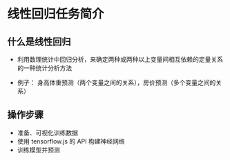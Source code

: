 # 线性回归任务简介

## 什么是线性回归

-   利用数理统计中回归分析，来确定两种或两种以上变量间相互依赖的定量关系的一种统计分析方法

-   例子： 身高体重预测（两个变量之间的关系），房价预测（多个变量之间的关系）

## 操作步骤

-   准备、可视化训练数据
-   使用 tensorflow.js 的 API 构建神经网络
-   训练模型并预测



